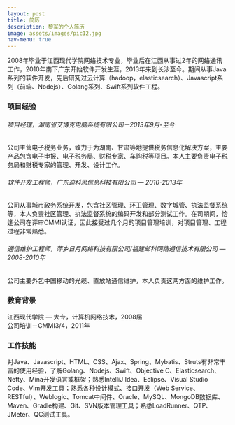 ```yaml
---
layout: post
title: 简历
description: 黎军的个人简历
image: assets/images/pic12.jpg
nav-menu: true
---
```

2008年毕业于江西现代学院网络技术专业，毕业后在江西从事过2年的网络通讯工作，2010年南下广东开始软件开发生涯，2013年来到长沙至今。期间从事Java系列的软件开发，先后研究过云计算（hadoop，elasticsearch）、Javascript系列（前端、Nodejs）、Golang系列、Swift系列软件工程。

### 项目经验

###### 项目经理，湖南省艾博克电脑系统有限公司－2013年9月-至今
公司主营电子税务业务，致力于为湖南、甘肃等地提供税务信息化解决方案，主要产品包含电子申报、电子税务局、财税专家、车购税等项目。本人主要负责电子税务局和财税专家的管理、开发、设计工作。

###### 软件开发工程师，广东迪科思信息科技有限公司 — 2010-2013年
公司从事城市政务系统开发，包含社区管理、环卫管理、数字城管、执法监督系统等，本人负责社区管理、执法监督系统的编码开发和部分测试工作。在司期间，恰逢公司在评审CMMI认证，因此接受过几个月的项目管理培训，对项目管理、工程过程非常熟悉。

###### 通信维护工程师，萍乡日月网络科技有限公司/福建邮科网络通信技术有限公司 — 2008-2010年
公司主要外包中国移动的光缆、直放站通信维护，本人负责这两方面的维护工作。

### 教育背景
江西现代学院 — 大专，计算机网络技术，2008届<br/>
公司培训－CMMI3/4，2011年

### 工作技能
对Java、Javascript、HTML、CSS、Ajax、Spring、Mybatis、Struts有非常丰富的使用经验，了解Golang、Nodejs、Swift、Objective C、Elasticsearch、Netty、Mina开发语言或框架；熟悉IntelliJ Idea、Eclipse、Visual Studio Code、Vim开发工具；熟悉各种设计模式、接口开发（Web Service、RESTful）、Weblogic、Tomcat中间件、Oracle、MySQL、MongoDB数据库、Maven、Gradle构建、Git、SVN版本管理工具；熟悉LoadRunner、QTP、JMeter、QC测试工具。
